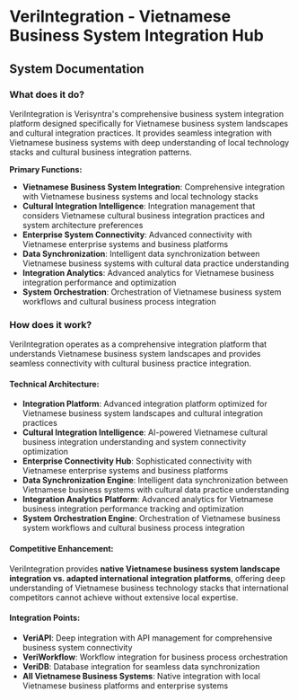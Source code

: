# VeriIntegration - Vietnamese Business System Integration Hub
## System Documentation

### **What does it do?**

VeriIntegration is Verisyntra's comprehensive business system integration platform designed specifically for Vietnamese business system landscapes and cultural integration practices. It provides seamless integration with Vietnamese business systems with deep understanding of local technology stacks and cultural business integration patterns.

**Primary Functions:**
- **Vietnamese Business System Integration**: Comprehensive integration with Vietnamese business systems and local technology stacks
- **Cultural Integration Intelligence**: Integration management that considers Vietnamese cultural business integration practices and system architecture preferences
- **Enterprise System Connectivity**: Advanced connectivity with Vietnamese enterprise systems and business platforms
- **Data Synchronization**: Intelligent data synchronization between Vietnamese business systems with cultural data practice understanding
- **Integration Analytics**: Advanced analytics for Vietnamese business integration performance and optimization
- **System Orchestration**: Orchestration of Vietnamese business system workflows and cultural business process integration

### **How does it work?**

VeriIntegration operates as a comprehensive integration platform that understands Vietnamese business system landscapes and provides seamless connectivity with cultural business practice integration.

#### **Technical Architecture:**
- **Integration Platform**: Advanced integration platform optimized for Vietnamese business system landscapes and cultural integration practices
- **Cultural Integration Intelligence**: AI-powered Vietnamese cultural business integration understanding and system connectivity optimization
- **Enterprise Connectivity Hub**: Sophisticated connectivity with Vietnamese enterprise systems and business platforms
- **Data Synchronization Engine**: Intelligent data synchronization between Vietnamese business systems with cultural data practice understanding
- **Integration Analytics Platform**: Advanced analytics for Vietnamese business integration performance tracking and optimization
- **System Orchestration Engine**: Orchestration of Vietnamese business system workflows and cultural business process integration

#### **Competitive Enhancement:**
VeriIntegration provides **native Vietnamese business system landscape integration vs. adapted international integration platforms**, offering deep understanding of Vietnamese business technology stacks that international competitors cannot achieve without extensive local expertise.

#### **Integration Points:**
- **VeriAPI**: Deep integration with API management for comprehensive business system connectivity
- **VeriWorkflow**: Workflow integration for business process orchestration
- **VeriDB**: Database integration for seamless data synchronization
- **All Vietnamese Business Systems**: Native integration with local Vietnamese business platforms and enterprise systems